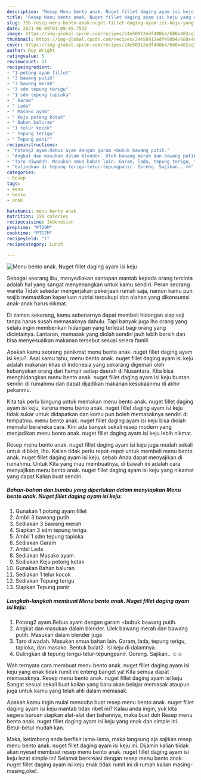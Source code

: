 ```yaml
---
description: "Resep Menu bento anak. Nuget fillet daging ayam isi keju yang enak Untuk Jualan"
title: "Resep Menu bento anak. Nuget fillet daging ayam isi keju yang enak Untuk Jualan"
slug: 756-resep-menu-bento-anak-nuget-fillet-daging-ayam-isi-keju-yang-enak-untuk-jualan
date: 2021-06-09T01:09:09.753Z
image: https://img-global.cpcdn.com/recipes/24e50912edf498b4/680x482cq70/menu-bento-anak-nuget-fillet-daging-ayam-isi-keju-foto-resep-utama.jpg
thumbnail: https://img-global.cpcdn.com/recipes/24e50912edf498b4/680x482cq70/menu-bento-anak-nuget-fillet-daging-ayam-isi-keju-foto-resep-utama.jpg
cover: https://img-global.cpcdn.com/recipes/24e50912edf498b4/680x482cq70/menu-bento-anak-nuget-fillet-daging-ayam-isi-keju-foto-resep-utama.jpg
author: Roy Wright
ratingvalue: 5
reviewcount: 11
recipeingredient:
- "1 potong ayam fillet"
- "3 bawang putih"
- "3 bawang merah"
- "3 sdm tepung terigu"
- "1 sdm tepung tapioka"
- " Garam"
- " Lada"
- " Masako ayam"
- " Keju potong kotak"
- " Bahan baluran"
- "1 telur kocok"
- " Tepung terigu"
- " Tepung panir"
recipeinstructions:
- "Potong2 ayam.Rebus ayam dengan garam +bubuk bawang putih."
- "Angkat dan masukan dalam blender. Ulek bawang merah dan bawang putih. Masukan dalam blender juga"
- "Taro diwadah. Masukan smua bahan lain. Garam, lada, tepung terigu, tapioka, dan masako. Bentuk bulat2. Isi keju di dalamnya."
- "Gulingkan di tepung terigu-telur-tepungpanir. Goreng. Sajikan.. ☺️☺️"
categories:
- Resep
tags:
- menu
- bento
- anak

katakunci: menu bento anak 
nutrition: 190 calories
recipecuisine: Indonesian
preptime: "PT29M"
cooktime: "PT57M"
recipeyield: "1"
recipecategory: Lunch

---
```



![Menu bento anak. Nuget fillet daging ayam isi keju](https://img-global.cpcdn.com/recipes/24e50912edf498b4/680x482cq70/menu-bento-anak-nuget-fillet-daging-ayam-isi-keju-foto-resep-utama.jpg)

Sebagai seorang ibu, menyediakan santapan mantab kepada orang tercinta adalah hal yang sangat menyenangkan untuk kamu sendiri. Peran seorang  wanita Tidak sekedar mengerjakan pekerjaan rumah saja, namun kamu pun wajib memastikan keperluan nutrisi tercukupi dan olahan yang dikonsumsi anak-anak harus nikmat.

Di zaman  sekarang, kamu sebenarnya dapat membeli hidangan siap saji tanpa harus susah memasaknya dahulu. Tapi banyak juga lho orang yang selalu ingin memberikan hidangan yang terlezat bagi orang yang dicintainya. Lantaran, memasak yang diolah sendiri jauh lebih bersih dan bisa menyesuaikan makanan tersebut sesuai selera famili. 



Apakah kamu seorang penikmat menu bento anak. nuget fillet daging ayam isi keju?. Asal kamu tahu, menu bento anak. nuget fillet daging ayam isi keju adalah makanan khas di Indonesia yang sekarang digemari oleh kebanyakan orang dari hampir setiap daerah di Nusantara. Kita bisa menghidangkan menu bento anak. nuget fillet daging ayam isi keju buatan sendiri di rumahmu dan dapat dijadikan makanan kesukaanmu di akhir pekanmu.

Kita tak perlu bingung untuk memakan menu bento anak. nuget fillet daging ayam isi keju, karena menu bento anak. nuget fillet daging ayam isi keju tidak sukar untuk didapatkan dan kamu pun boleh memasaknya sendiri di tempatmu. menu bento anak. nuget fillet daging ayam isi keju bisa diolah memalui beraneka cara. Kini ada banyak sekali resep modern yang menjadikan menu bento anak. nuget fillet daging ayam isi keju lebih nikmat.

Resep menu bento anak. nuget fillet daging ayam isi keju juga mudah sekali untuk dibikin, lho. Kalian tidak perlu repot-repot untuk membeli menu bento anak. nuget fillet daging ayam isi keju, sebab Anda dapat menyajikan di rumahmu. Untuk Kita yang mau membuatnya, di bawah ini adalah cara menyajikan menu bento anak. nuget fillet daging ayam isi keju yang nikamat yang dapat Kalian buat sendiri.

<!--inarticleads1-->

##### Bahan-bahan dan bumbu yang diperlukan dalam menyiapkan Menu bento anak. Nuget fillet daging ayam isi keju:

1. Gunakan 1 potong ayam fillet
1. Ambil 3 bawang putih
1. Sediakan 3 bawang merah
1. Siapkan 3 sdm tepung terigu
1. Ambil 1 sdm tepung tapioka
1. Sediakan  Garam
1. Ambil  Lada
1. Sediakan  Masako ayam
1. Sediakan  Keju potong kotak
1. Gunakan  Bahan baluran
1. Sediakan 1 telur kocok
1. Sediakan  Tepung terigu
1. Siapkan  Tepung panir




<!--inarticleads2-->

##### Langkah-langkah membuat Menu bento anak. Nuget fillet daging ayam isi keju:

1. Potong2 ayam.Rebus ayam dengan garam +bubuk bawang putih.
1. Angkat dan masukan dalam blender. Ulek bawang merah dan bawang putih. Masukan dalam blender juga
1. Taro diwadah. Masukan smua bahan lain. Garam, lada, tepung terigu, tapioka, dan masako. Bentuk bulat2. Isi keju di dalamnya.
1. Gulingkan di tepung terigu-telur-tepungpanir. Goreng. Sajikan.. ☺️☺️




Wah ternyata cara membuat menu bento anak. nuget fillet daging ayam isi keju yang enak tidak rumit ini enteng banget ya! Kita semua dapat memasaknya. Resep menu bento anak. nuget fillet daging ayam isi keju Sangat sesuai sekali buat kalian yang baru akan belajar memasak ataupun juga untuk kamu yang telah ahli dalam memasak.

Apakah kamu ingin mulai mencoba buat resep menu bento anak. nuget fillet daging ayam isi keju mantab tidak ribet ini? Kalau anda ingin, yuk kita segera buruan siapkan alat-alat dan bahannya, maka buat deh Resep menu bento anak. nuget fillet daging ayam isi keju yang enak dan simple ini. Betul-betul mudah kan. 

Maka, ketimbang anda berfikir lama-lama, maka langsung aja sajikan resep menu bento anak. nuget fillet daging ayam isi keju ini. Dijamin kalian tiidak akan nyesel membuat resep menu bento anak. nuget fillet daging ayam isi keju lezat simple ini! Selamat berkreasi dengan resep menu bento anak. nuget fillet daging ayam isi keju enak tidak rumit ini di rumah kalian masing-masing,oke!.

